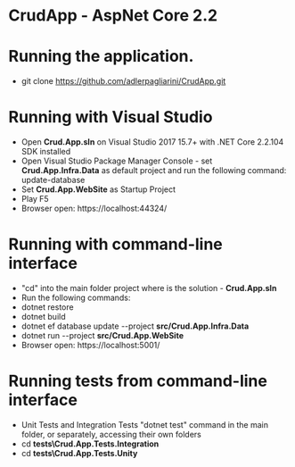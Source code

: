 # CrudApp - AspNet Core 2.2

# Running the application.
- git clone https://github.com/adlerpagliarini/CrudApp.git

# Running with Visual Studio
- Open <b>Crud.App.sln</b> on Visual Studio 2017 15.7+ with .NET Core 2.2.104 SDK installed
- Open Visual Studio Package Manager Console - set <b>Crud.App.Infra.Data</b> as default project and run the following command: update-database
- Set <b>Crud.App.WebSite</b> as Startup Project
- Play F5
- Browser open: https://localhost:44324/

# Running with command-line interface
- "cd" into the main folder project where is the solution - <b>Crud.App.sln</b>
- Run the following commands:
- dotnet restore
- dotnet build
- dotnet ef database update --project <b>src/Crud.App.Infra.Data</b>
- dotnet run --project <b>src/Crud.App.WebSite</b>
- Browser open: https://localhost:5001/

# Running tests from command-line interface
- Unit Tests and Integration Tests "dotnet test" command in the main folder, or separately, accessing their own folders
- cd <b>tests\Crud.App.Tests.Integration</b>
- cd <b>tests\Crud.App.Tests.Unity</b>